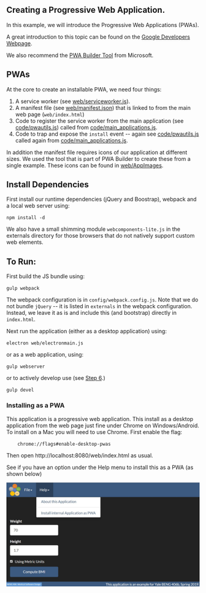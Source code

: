 ## Creating a Progressive Web Application.

In this example, we will introduce the Progressive Web Applications (PWAs).

A great introduction to this topic can be found on the
[Google Developers Webpage](https://developers.google.com/web/progressive-web-apps/).

We also recommend the [PWA Builder Tool](https://www.pwabuilder.com/) from Microsoft.

## PWAs

At the core to create an installable PWA, we need four things:

1. A service worker (see [web/serviceworker.js](web/serviceworker.js)).
2. A manifest file (see [web/manifest.json](web/manifest.json)) that is linked to from the main
   web page (`web/index.html`)
3. Code to register the service worker from the main application (see
   [code/pwautils.js](code/pwautils.js)) called from
   [code/main_applications.js](code/main_application.js).
4. Code to trap and expose the `install` event -- again see
   [code/pwautils.js](code/pwautils.js) called again from  [code/main_applications.js](code/main_application.js).

In addition the manifest file requires icons of our application at different
sizes. We used the tool that is part of PWA Builder to create these from a
single example. These icons can be found in [web/AppImages](web/AppImages).

## Install Dependencies

First install our runtime dependencies (jQuery and Boostrap), webpack and a local web server using:

	npm install -d
    
We also have a small shimming module `webcomponents-lite.js` in the externals
directory for those browsers that do not natively support custom web elements.
    
## To Run:

First build the JS bundle using:

    gulp webpack
    
The webpack configuration is in `config/webpack.config.js`. Note that we do
not bundle `jQuery` -- it is listed in `externals` in the webpack
configuration. Instead, we leave it as is and include this (and bootstrap)
directly in `index.html`.
    
Next run the application (either as a desktop application) using:

    electron web/electronmain.js

or as a web application, using:

    gulp webserver

or to actively develop use (see [Step 6](../step06).)

    gulp devel
    
### Installing as a PWA

This application is a progressive web application. This install as a desktop
application from the web page just fine under Chrome on Windows/Android. To
install on a Mac you will need to use Chrome. First enable the flag:
   
        chrome://flags#enable-desktop-pwas
        
Then open http://localhost:8080/web/index.html as usual.

See if you have an option under the Help menu to install this as a PWA (as
shown below)

![Install as PWA](../complete/docs/pwa.jpg)



